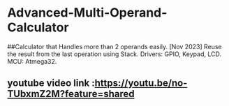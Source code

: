 # Advanced-Multi-Operand-Calculator
##Calculator that Handles more than 2 operands easily. [Nov 2023] Reuse the result from the last operation using Stack. Drivers: GPIO, Keypad, LCD. MCU: Atmega32.
## youtube video link :https://youtu.be/no-TUbxmZ2M?feature=shared 
